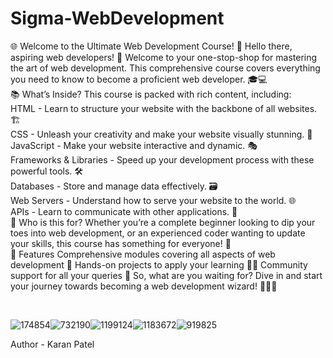 # Sigma-WebDevelopment
🌐 Welcome to the Ultimate Web Development Course! 🚀
Hello there, aspiring web developers! 👋 Welcome to your one-stop-shop for mastering the art of web development. This comprehensive course covers everything you need to know to become a proficient web developer. 🎓💻
<br>
📚 What’s Inside?
This course is packed with rich content, including:
<br>
HTML - Learn to structure your website with the backbone of all websites. 🏗️<br>
CSS - Unleash your creativity and make your website visually stunning. 🎨<br>
JavaScript - Make your website interactive and dynamic. 🎭<br>
Frameworks & Libraries - Speed up your development process with these powerful tools. 🛠️<br>
Databases - Store and manage data effectively. 🗃️<br>
Web Servers - Understand how to serve your website to the world. 🌐<br>
APIs - Learn to communicate with other applications. 📡<br>
🎯 Who is this for?
Whether you’re a complete beginner looking to dip your toes into web development, or an experienced coder wanting to update your skills, this course has something for everyone! 👥
<br>
🌟 Features
Comprehensive modules covering all aspects of web development 📖
Hands-on projects to apply your learning 🏋️‍♀️
Community support for all your queries 👥
So, what are you waiting for? Dive in and start your journey towards becoming a web development wizard! 🧙‍♂️🌟

<br>

![174854](https://github.com/karanop001018/Sigma-WebDevelopment/assets/96780293/47f6c34a-eb78-453e-b51f-46e59d9712d2)![732190](https://github.com/karanop001018/Sigma-WebDevelopment/assets/96780293/b85808ff-dd0a-448a-a5d3-a3e55a99c07e)![1199124](https://github.com/karanop001018/Sigma-WebDevelopment/assets/96780293/e7257e81-32cd-40e1-b653-7394251da809)![1183672](https://github.com/karanop001018/Sigma-WebDevelopment/assets/96780293/3a87a3da-4883-4de2-8d73-d7cdf5a8c90d)![919825](https://github.com/karanop001018/Sigma-WebDevelopment/assets/96780293/01656a2a-bfa9-40c0-ba8e-4152da247c86)

Author - Karan Patel







